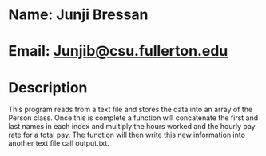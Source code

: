 # Name: Junji Bressan
# Email: Junjib@csu.fullerton.edu

# Description
This program reads from a text file and stores the data into an array of the Person class. Once this is complete a function will concatenate the first and last names in each index and multiply the hours worked and the hourly pay rate for a total pay. The function will then write this new information into another text file call output.txt.
